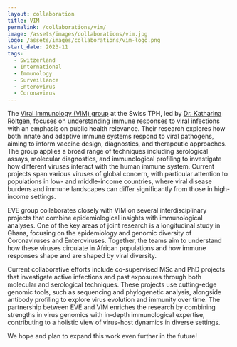 ```yaml
---
layout: collaboration
title: VIM
permalink: /collaborations/vim/
image: /assets/images/collaborations/vim.jpg
logo: /assets/images/collaborations/vim-logo.png
start_date: 2023-11
tags:
  - Switzerland
  - International
  - Immunology
  - Surveillance
  - Enterovirus
  - Coronavirus
---
```


The [Viral Immunology (VIM) group](https://www.swisstph.ch/en/about/mpi/viral-immunology) at the Swiss TPH, led by [Dr. Katharina Röltgen](https://www.swisstph.ch/en/staff/profile/people/katharina-roeltgen), focuses on understanding immune responses to viral infections with an emphasis on public health relevance. Their research explores how both innate and adaptive immune systems respond to viral pathogens, aiming to inform vaccine design, diagnostics, and therapeutic approaches. The group applies a broad range of techniques including serological assays, molecular diagnostics, and immunological profiling to investigate how different viruses interact with the human immune system. Current projects span various viruses of global concern, with particular attention to populations in low- and middle-income countries, where viral disease burdens and immune landscapes can differ significantly from those in high-income settings.

EVE group collaborates closely with VIM on several interdisciplinary projects that combine epidemiological insights with immunological analyses. One of the key areas of joint research is a longitudinal study in Ghana, focusing on the epidemiology and genomic diversity of Coronaviruses and Enteroviruses. Together, the teams aim to understand how these viruses circulate in African populations and how immune responses shape and are shaped by viral diversity.

Current collaborative efforts include co-supervised MSc and PhD projects that investigate active infections and past exposures through both molecular and serological techniques. These projects use cutting-edge genomic tools, such as sequencing and phylogenetic analysis, alongside antibody profiling to explore virus evolution and immunity over time. The partnership between EVE and VIM enriches the research by combining strengths in virus genomics with in-depth immunological expertise, contributing to a holistic view of virus-host dynamics in diverse settings. 

We hope and plan to expand this work even further in the future!
